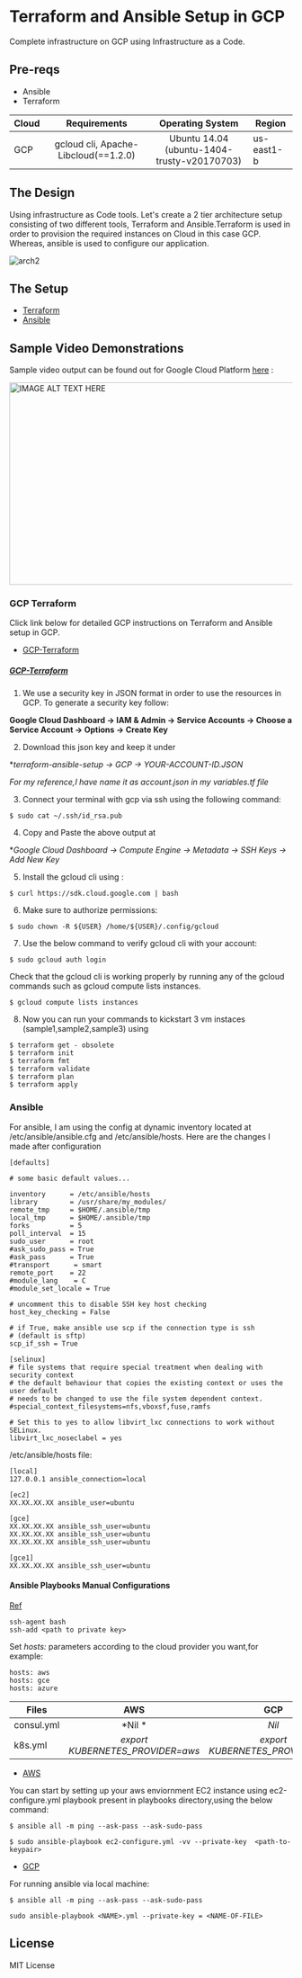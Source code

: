 # Terraform and Ansible Setup in GCP
Complete infrastructure on GCP using Infrastructure as a Code.

## Pre-reqs

* Ansible
* Terraform

| Cloud         | Requirements                           | Operating System                                 |    Region      |
| ------------- |:--------------------------------------:|:------------------------------------------------:|----------------|
| GCP           | gcloud cli, Apache-Libcloud(==1.2.0)   | Ubuntu 14.04 (ubuntu-1404-trusty-v20170703)      | us-east1-b     |

## The Design

Using infrastructure as Code tools. Let's create a 2 tier architecture setup consisting of two different tools, Terraform and Ansible.Terraform is used in order to provision the required instances on Cloud in this case GCP. Whereas, ansible is used to configure our application.

![arch2](https://user-images.githubusercontent.com/8342133/28283464-6c37d870-6b4b-11e7-9cf0-ac46aed9c594.png)

## The Setup

* [Terraform](#terraform)
* [Ansible](#ansible)

## Sample Video Demonstrations

Sample video output can be found out for Google Cloud Platform [here](https://youtu.be/EE1Z_9F98vU) :

<a href="http://www.youtube.com/watch?feature=player_embedded&v=EE1Z_9F98vU" target="_blank"><img src="http://img.youtube.com/vi/EE1Z_9F98vU/0.jpg" alt="IMAGE ALT TEXT HERE" width="530" height="360" /></a>

### GCP Terraform

Click link below for detailed GCP instructions on Terraform and Ansible setup in GCP.

* [GCP-Terraform](#gcp-terraform)

##### [GCP-Terraform](#gcp-terraform)

1. We use a security key in JSON format in order to use the resources in GCP. To generate a security key follow:

**Google Cloud Dashboard -> IAM & Admin -> Service Accounts -> Choose a Service Account -> Options -> Create Key**

2. Download this json key and keep it under 

**terraform-ansible-setup -> GCP -> YOUR-ACCOUNT-ID.JSON*

*For my reference,I have name it as account.json in my variables.tf file*
 
3. Connect your terminal with gcp via ssh using the following command:

````
$ sudo cat ~/.ssh/id_rsa.pub
````
4. Copy and Paste the above output at 

**Google Cloud Dashboard -> Compute Engine -> Metadata -> SSH Keys -> Add New Key*

5. Install the gcloud cli using :

````
$ curl https://sdk.cloud.google.com | bash
````

6. Make sure to authorize permissions:

````
$ sudo chown -R ${USER} /home/${USER}/.config/gcloud
````

7. Use the below command to verify gcloud cli with your account:
````
$ sudo gcloud auth login
````
Check that the gcloud cli is working properly by running any of the gcloud commands such as gcloud compute lists instances.
````
$ gcloud compute lists instances
````

8. Now you can run your commands to kickstart 3 vm instaces (sample1,sample2,sample3) using 

````
$ terraform get - obsolete
$ terraform init
$ terraform fmt 
$ terraform validate
$ terraform plan
$ terraform apply
````
### Ansible
 
For ansible, I am using the config at dynamic inventory located at /etc/ansible/ansible.cfg and /etc/ansible/hosts. Here are the changes I made after configuration

````
[defaults]

# some basic default values...

inventory      = /etc/ansible/hosts
library        = /usr/share/my_modules/
remote_tmp     = $HOME/.ansible/tmp
local_tmp      = $HOME/.ansible/tmp
forks          = 5
poll_interval  = 15
sudo_user      = root
#ask_sudo_pass = True
#ask_pass      = True
#transport      = smart
remote_port    = 22
#module_lang    = C
#module_set_locale = True

# uncomment this to disable SSH key host checking
host_key_checking = False

# if True, make ansible use scp if the connection type is ssh
# (default is sftp)
scp_if_ssh = True

[selinux]
# file systems that require special treatment when dealing with security context
# the default behaviour that copies the existing context or uses the user default
# needs to be changed to use the file system dependent context.
#special_context_filesystems=nfs,vboxsf,fuse,ramfs

# Set this to yes to allow libvirt_lxc connections to work without SELinux.
libvirt_lxc_noseclabel = yes
````

/etc/ansible/hosts file:

````
[local]
127.0.0.1 ansible_connection=local

[ec2]
XX.XX.XX.XX ansible_user=ubuntu

[gce]
XX.XX.XX.XX ansible_ssh_user=ubuntu
XX.XX.XX.XX ansible_ssh_user=ubuntu
XX.XX.XX.XX ansible_ssh_user=ubuntu

[gce1]
XX.XX.XX.XX ansible_ssh_user=ubuntu
````
#### Ansible Playbooks Manual Configurations

[Ref](https://github.com/ansible/ansible/issues/19584) 

````
ssh-agent bash
ssh-add <path to private key>
````

Set *hosts:* parameters according to the cloud provider you want,for example:

````
hosts: aws
hosts: gce
hosts: azure
````

| Files         | AWS                               | GCP                                        |    Azure                                |
| ------------- |:---------------------------------:|:------------------------------------------:|-----------------------------------------|
| consul.yml    | *Nil     *                        | *Nil*                                      |  *Nil*                                  |
| k8s.yml       | *export KUBERNETES_PROVIDER=aws*  | *export KUBERNETES_PROVIDER=gce*           | *export KUBERNETES_PROVIDER=azure*      |

  * [AWS](aws)
  
  You can start by setting up your aws enviornment EC2 instance using ec2-configure.yml playbook present in playbooks directory,using the below command:

```` 
$ ansible all -m ping --ask-pass --ask-sudo-pass
````
  
````
$ sudo ansible-playbook ec2-configure.yml -vv --private-key  <path-to-keypair>
````
  
  * [GCP](gcp)

For running ansible via local machine:

```` 
$ ansible all -m ping --ask-pass --ask-sudo-pass
````

````
sudo ansible-playbook <NAME>.yml --private-key = <NAME-OF-FILE>
````
## License

MIT License